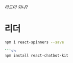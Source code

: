 ###### 리드미 되나?
# 리더

```sh
npm i react-spinners --save

```sh
npm install react-chatbot-kit
```




